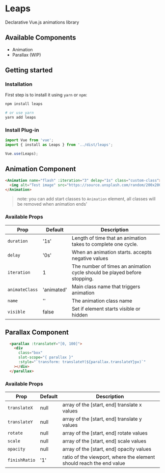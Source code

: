 # Leaps

Declarative Vue.js animations library

## Available Components

* Animation
* Parallax (WIP)

## Getting started

### Installation

First step is to install it using `yarn` or `npm`:

```bash
npm install leaps

# or use yarn
yarn add leaps
```

### Install Plug-in

```js
import Vue from 'vue';
import { install as Leaps } from '../dist/leaps';

Vue.use(Leaps);
```

## Animation Component

```html
<Animation name="flash" :iteration="3" delay="1s" class="custom-class">
  <img alt="Test image" src="https://source.unsplash.com/random/200x200">
</Animation>
```

> note: you can add start classes to `Animation` element, all classes will be removed when animation ends'

### Available Props

|Prop          |Default|Description|
|--------------|-------|-----------|
|`duration`    |'1s'   |Length of time that an animation takes to complete one cycle.|
|`delay`       |'0s'   |When an animation starts. accepts negative values |
|`iteration`   |1      |The number of times an animation cycle should be played before stopping.|
|`animateClass`|'animated'|Main class name that triggers animation|
|`name`        |''     |The animation class name|
|`visible`     |false  |Set if element starts visible or hidden|

## Parallax Component

```html
  <parallax :translateY="[0, 100]">
    <div
      class="box"
      slot-scope="{ parallax }"
      :style="`transform: translateY(${parallax.translateY}px)`"
    ></div>
  </parallax>
```

### Available Props

|Prop          |Default|Description|
|--------------|-------|-----------|
|`translateX`  |null   |array of the [start, end] translate x values|
|`translateY`  |null   |array of the [start, end] translate y values|
|`rotate`      |null   |array of the [start, end] rotate values|
|`scale`       |null   |array of the [start, end] scale values|
|`opacity`     |null   |array of the [start, end] opacity values|
|`finishRatio` |'1'    |ratio of the viewport, where the element should reach the end value|
